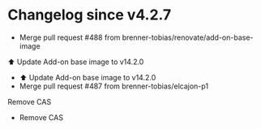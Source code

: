 # Changelog since v4.2.7
- Merge pull request #488 from brenner-tobias/renovate/add-on-base-image

⬆️ Update Add-on base image to v14.2.0 
- ⬆️ Update Add-on base image to v14.2.0 
- Merge pull request #487 from brenner-tobias/elcajon-p1

Remove CAS 
- Remove CAS 
